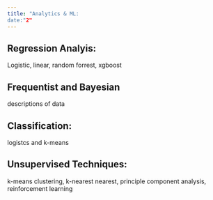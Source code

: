 ```yaml
---
title: "Analytics & ML:
date:"2"
---
```


## Regression Analyis:

Logistic, linear, random forrest, xgboost

## Frequentist and Bayesian

descriptions of data

## Classification:

logistcs and k-means

## Unsupervised Techniques:

k-means clustering, k-nearest nearest, principle component analysis, reinforcement learning
